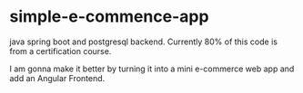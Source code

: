 # simple-e-commence-app
java spring boot and postgresql backend. Currently 80% of this code is from a certification course.

I am gonna make it better by turning it into a mini e-commerce web app and add an Angular Frontend.

